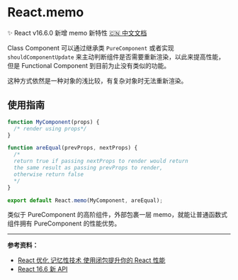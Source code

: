 # React.memo

✨ React v16.6.0 新增 memo 新特性 [🇨🇳 中文文档](https://reactjs.org/docs/react-api.html#reactmemo)

Class Component 可以通过继承类 `PureComponent` 或者实现 `shouldComponentUpdate` 来主动判断组件是否需要重新渲染，以此来提高性能，但是 Functional Component 到目前为止没有类似的功能。

这种方式依然是一种对象的浅比较，有复杂对象时无法重新渲染。

## 使用指南

```jsx
function MyComponent(props) {
  /* render using props*/
}

function areEqual(prevProps, nextProps) {
  /*
  return true if passing nextProps to render would return
  the same result as passing prevProps to render,
  otherwise return false
  */
}

export default React.memo(MyComponent, areEqual);
```

类似于 PureComponent 的高阶组件，外部包裹一层 memo，就能让普通函数式组件拥有 PureComponent 的性能优势。

---

**参考资料：**

- [React 优化 记忆性技术 使用闭包提升你的 React 性能](https://segmentfault.com/a/1190000015301672)
- [React 16.6 新 API](http://www.ayqy.net/blog/react-16-6%E6%96%B0api/)
